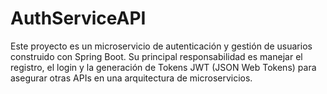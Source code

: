 # AuthServiceAPI
Este proyecto es un microservicio de autenticación y gestión de usuarios construido con Spring Boot. Su principal responsabilidad es manejar el registro, el login y la generación de Tokens JWT (JSON Web Tokens) para asegurar otras APIs en una arquitectura de microservicios.
